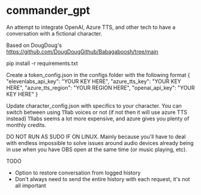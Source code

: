 # commander_gpt
An attempt to integrate OpenAI, Azure TTS, and other tech to have a conversation with a fictional character.

Based on DougDoug's https://github.com/DougDougGithub/Babagaboosh/tree/main


pip install -r requirements.txt

Create a token_config.json in the configs folder with the following format
{
    "elevenlabs_api_key": "YOUR KEY HERE",
    "azure_tts_key": "YOUR KEY HERE",
    "azure_tts_region": "YOUR REGION HERE",
    "openai_api_key": "YOUR KEY HERE"
}

Update character_config.json with specifics to your character.
You can switch between using 11lab voices or not (if not then it will use azure TTS instead)
11labs seems a lot more expensive, and azure gives you plenty of monthly credits.

DO NOT RUN AS SUDO IF ON LINUX.
Mainly because you'll have to deal with endless impossible to solve issues around audio devices already being in use when you have OBS open at the same time (or music playing, etc).

TODO
- Option to restore conversation from logged history
- Don't always need to send the entire history with each request, it's not all important